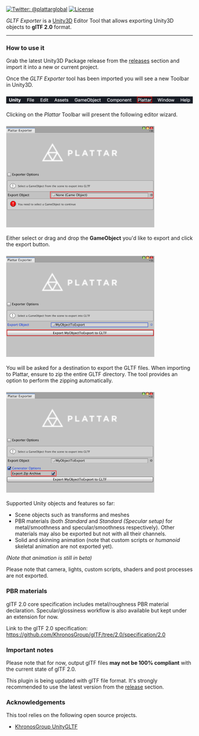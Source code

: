 [![Twitter: @plattarglobal](https://img.shields.io/badge/contact-@plattarglobal-blue.svg?style=flat)](https://twitter.com/plattarglobal)
[![License](https://img.shields.io/badge/license-Apache%202.0-blue.svg?style=flat)](LICENSE)

_GLTF Exporter_ is a [Unity3D](https://unity3d.com/) Editor Tool that allows exporting Unity3D objects to **glTF 2.0** format.

***

### How to use it

Grab the latest Unity3D Package release from the [releases](https://github.com/Plattar/gltf-exporter/releases) section and import it into a new or current project.

Once the _GLTF Exporter_ tool has been imported you will see a new Toolbar in Unity3D.
<h3 align="left">
  <img src="graphics/toolbar.png?raw=true" alt="Unity3D Toolbar" width="600">
</h3>

Clicking on the _Plattar_ Toolbar will present the following editor wizard.
<h3 align="left">
  <img src="graphics/wizard.png?raw=true" alt="Unity3D Wizard" width="400">
</h3>

Either select or drag and drop the **GameObject** you'd like to export and click the export button.
<h3 align="left">
  <img src="graphics/export.png?raw=true" alt="Unity3D Export" width="400">
</h3>

You will be asked for a destination to export the GLTF files. When importing to Plattar, ensure to zip the entire GLTF directory. The tool provides an option to perform the zipping automatically.

<h3 align="left">
  <img src="graphics/zipopt.png?raw=true" alt="Unity3D Export" width="400">
</h3>

Supported Unity objects and features so far:
- Scene objects such as transforms and meshes
- PBR materials (both *Standard* and *Standard (Specular setup)* for metal/smoothness and specular/smoothness respectively). Other materials may also be exported but not with all their channels.
- Solid and skinning animation (note that custom scripts or *humanoid* skeletal animation are not exported yet).

*(Note that animation is still in beta)*

Please note that camera, lights, custom scripts, shaders and post processes are not exported.

### PBR materials

glTF 2.0 core specification includes metal/roughness PBR material declaration. Specular/glossiness workflow is also available but kept under an extension for now.

Link to the glTF 2.0 specification: https://github.com/KhronosGroup/glTF/tree/2.0/specification/2.0

### Important notes

Please note that for now, output glTF files **may not be 100% compliant** with the current state of glTF 2.0.

This plugin is being updated with glTF file format. It's strongly recommended to use the latest version from the [release](https://github.com/Plattar/gltf-exporter/releases) section.

### Acknowledgements

This tool relies on the following open source projects.

- [KhronosGroup UnityGLTF](https://github.com/KhronosGroup/UnityGLTF)
